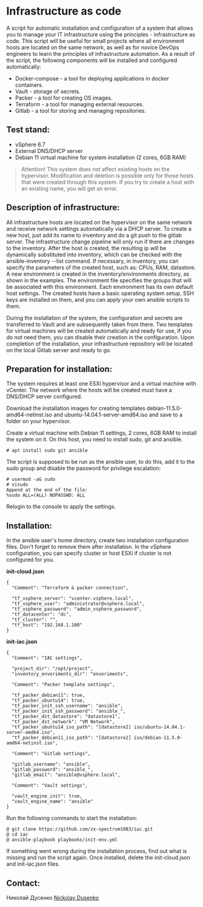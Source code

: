 # Infrastructure as code

A script for automatic installation and configuration of a system that allows you to manage your IT infrastructure using the principles - infrastructure as code. This script will be useful for small projects where all environment hosts are located on the same network, as well as for novice DevOps engineers to learn the principles of infrastructure automation. As a result of the script, the following components will be installed and configured automatically:
- Docker-compose - a tool for deploying applications in docker containers.
- Vault - storage of secrets.
- Packer - a tool for creating OS images.
- Terraform - a tool for managing external resources.
- Gitlab - a tool for storing and managing repositories.

## Test stand:

- vSphere 6.7
- External DNS/DHCP server
- Debian 11 virtual machine for system installation (2 cores, 6GB RAM)

>Attention!
>This system does not affect existing hosts on the hypervisor. Modification and deletion is possible only for those hosts that were created through this system. If you try to create a host with an existing name, you will get an error.

## Description of infrastructure:

All infrastructure hosts are located on the hypervisor on the same network and receive network settings automatically via a DHCP server. To create a new host, just add its name to inventory and do a git push to the gitlab server. The infrastructure change pipeline will only run if there are changes to the inventory. After the host is created, the resulting ip will be dynamically substituted into inventory, which can be checked with the ansible-inventory --list command. If necessary, in inventory, you can specify the parameters of the created host, such as: CPUs, RAM, datastore. A new environment is created in the inventory/environments directory, as shown in the examples. The environment file specifies the groups that will be associated with this environment. Each environment has its own default host settings. The created hosts have a basic operating system setup, SSH keys are installed on them, and you can apply your own ansible scripts to them.

During the installation of the system, the configuration and secrets are transferred to Vault and are subsequently taken from there. Two templates for virtual machines will be created automatically and ready for use, if you do not need them, you can disable their creation in the configuration. Upon completion of the installation, your infrastructure repository will be located on the local Gitlab server and ready to go.

## Preparation for installation:

The system requires at least one ESXi hypervisor and a virtual machine with vCenter. The network where the hosts will be created must have a DNS/DHCP server configured.

Download the installation images for creating templates debian-11.5.0-amd64-netinst.iso and ubuntu-14.04.1-server-amd64.iso and save to a folder on your hypervisor.

Create a virtual machine with Debian 11 settings, 2 cores, 6GB RAM to install the system on it. On this host, you need to install sudo, git and ansible.

```
# apt install sudo git ansible
```

The script is supposed to be run as the ansible user, to do this, add it to the sudo group and disable the password for privilege escalation:

```
# usermod -aG sudo
# visudo
Append at the end of the file:
%sudo ALL=(ALL) NOPASSWD: ALL
```

Relogin to the console to apply the settings.

## Installation:

In the ansible user's home directory, create two installation configuration files. Don't forget to remove them after installation. In the vSphere configuration, you can specify cluster or host ESXi if cluster is not configured for you.

**init-cloud.json**

```
{
  "Comment": "Terraform & packer connection",

  "tf_vsphere_server": "vcenter.vsphere.local",
  "tf_vsphere_user": "administrator@vsphere.local",
  "tf_vsphere_password": "admin_vsphere_password",
  "tf_datacenter": "dc",
  "tf_cluster": "",
  "tf_host": "192.168.1.100"
}
```

**init-iac.json**

```
{
  "Comment": "IAC settings",

  "project_dir": "/opt/project",
  "inventory_envoriments_dir": "envoriments",

  "Comment": "Packer template settings",

  "tf_packer_debian11": true,
  "tf_packer_ubuntu14": true,
  "tf_packer_init_ssh_username": "ansible",
  "tf_packer_init_ssh_password": "ansible_",
  "tf_packer_dst_datastore": "datastore1",
  "tf_packer_dst_network": "VM Network",
  "tf_packer_ubuntu14_iso_path": "[datastore2] iso/ubuntu-14.04.1-server-amd64.iso",
  "tf_packer_debian11_iso_path": "[datastore2] iso/debian-11.5.0-amd64-netinst.iso",

  "Comment": "Gitlab settings",

  "gitlab_username": "ansible",
  "gitlab_password": "ansible_",
  "gitlab_email": "ansible@vsphere.local",

  "Comment": "Vault settings",

  "vault_engine_init": true,
  "vault_engine_name": "ansible"
}
```

Run the following commands to start the installation:

```
@ git clone https://github.com/zx-spectrum1983/iac.git
@ cd iac
@ ansible-playbook playbooks/init-env.yml
```

If something went wrong during the installation process, find out what is missing and run the script again. Once installed, delete the init-cloud.json and init-iac.json files.

## Contact:

Николай Дусенко [Nickolay Dusenko](https://t.me/zx_spe)
